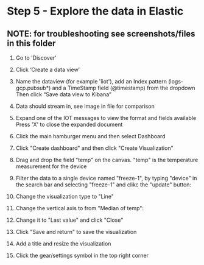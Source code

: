 # Step 5 - Explore the data in Elastic

## **NOTE: for troubleshooting see screenshots/files in this folder**

   1. Go to 'Discover'

   2. Click ‘Create a data view’

   3.  Name the dataview (for example 'iiot'), add an Index pattern (logs-gcp.pubsub*) and a TimeStamp field (@timestamp) from the dropdown
    Then click “Save data view to Kibana”

   4. Data should stream in, see image in file for comparison

   5. Expand one of the IOT messages to view the format and fields available
    Press 'X' to close the expanded document

   6. Click the main hamburger menu and then select Dashboard

   7. Click "Create dashboard" and then click "Create Visualization"

   8. Drag and drop the field "temp" on the canvas. "temp" is the temperature measurement for the device

   9. Filter the data to a single device named "freeze-1", by typing "device" in the search bar and selecting "freeze-1" and clikc the "update" button:

   10. Change the visualization type to "Line"

   11. Change the vertical axis to from "Median of temp":

   12. Change it to "Last value" and click "Close"

   13. Click "Save and return" to save the visualization

   14. Add a title and resize the visualization

   15. Click the gear/settings symbol in the top right corner

